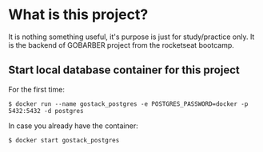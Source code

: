 # What is this project?
It is nothing something useful, it's purpose is just for study/practice only. It is the backend of GOBARBER project from the rocketseat bootcamp.

## Start local database container for this project
For the first time:
```
$ docker run --name gostack_postgres -e POSTGRES_PASSWORD=docker -p 5432:5432 -d postgres
```

In case you already have the container:
```
$ docker start gostack_postgres
```
